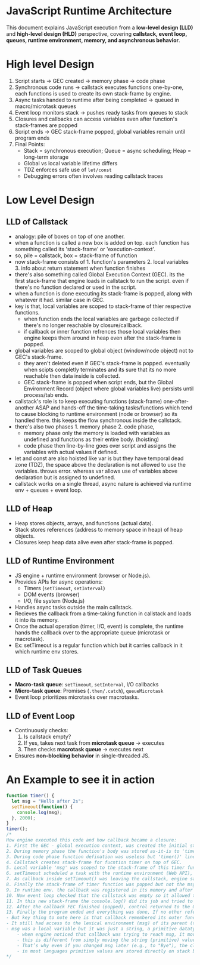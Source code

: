 # JavaScript Runtime Architecture
This document explains JavaScript execution from a **low-level design (LLD)** and **high-level design (HLD)** perspective, covering **callstack, event loop, queues, runtime environment, memory, and asynchronous behavior**.

# High level Design
1. Script starts → GEC created → memory phase → code phase  
2. Synchronous code runs → callstack executes functions one-by-one, each functions is used to create its own stack-frame by engine.
3. Async tasks handed to runtime after being completed → queued in macro/microtask queues  
4. Event loop monitors stack → pushes ready tasks from queues to stack  
5. Closures and callbacks can access variables even after function's stack-frames are popped  
6. Script ends → GEC stack-frame popped, global variables remain until program ends
7. Final Points:
    - Stack = synchronous execution; Queue = async scheduling; Heap = long-term storage  
    - Global vs local variable lifetime differs  
    - TDZ enforces safe use of `let/const`  
    - Debugging errors often involves reading callstack traces


# Low Level Design
## LLD of Callstack
- analogy: pile of boxes on top of one another.
- when a function is called a new box is added on top. each function has something called its 'stack-frame' or 'execution-context'.
- so, pile = callstack, box = stack-frame of function
- now stack-frame consists of 1. function's parameters 2. local variables 3. info about return statement when function finishes
- there's also something called Global Execution Context (GEC). its the first stack-frame that engine loads in callstack to run the script. even if there's no function declared or used in the script.
- when a function is done executing its stack-frame is popped, along with whatever it had. similar case in GEC.
- key is that, local variables are scoped to stack-frame of thier respective functions.
    - when function ends the local variables are garbage collected if there's no longer reachable by closure/callback.
    - if callback or inner function refrences those local variables then engine keeps them around in heap even after the stack-frame is popped.
- global variables are scoped to global object (window/node object) not to GEC's stack-frame.
    - they aren't deleted even if GEC's stack-frame is popped. eventually when scipts completly terminates and its sure that its no more reachable then data inside is collected.
    - GEC stack-frame is popped when script ends, but the Global Environment Record (object where global variables live) persists until process/tab ends.
- callstack's role is to keep executing functions (stack-frame) one-after-another ASAP and hands-off the time-taking tasks/functions which tend to cause blocking to runtime environment (node or browser) so its handled there. this keeps the flow synchronous inside the callstack.
- there's also two phases 1. memory phase 2. code phase, 
    - memory phase only the memory is loaded with variables as undefined and functions as their entire body. (hoisting)
    - code phase then line-by-line goes over script and assigns the variables with actual values if defined.
- let and const are also hoisted like var is but they have temporal dead zone (TDZ), the space above the declaration is not allowed to use the variables. throws error. whereas var allows use of variables above declaration but is assigned to undefined.
- callstack works on a single thread, async nature is achieved via runtime env + queues + event loop.

## LLD of Heap
- Heap stores objects, arrays, and functions (actual data). 
- Stack stores references (address to memory space in heap) of heap objects.
- Closures keep heap data alive even after stack-frame is popped.

## LLD of Runtime Environment
- JS engine + runtime environment (browser or Node.js).  
- Provides APIs for async operations:  
  - Timers (`setTimeout`, `setInterval`)  
  - DOM events (browser)  
  - I/O, file system (Node.js)  
- Handles async tasks outside the main callstack.
- Recieves the callback from a time-taking function in callstack and loads it into its memory.
- Once the actual operation (timer, I/O, event) is complete, the runtime hands the callback over to the appropriate queue (microtask or macrotask).
- Ex: setTimeout is a regular function which but it carries callback in it which runtime env stores.

## LLD of Task Queues
- **Macro-task queue**: `setTimeout`, `setInterval`, I/O callbacks  
- **Micro-task queue**: Promises (`.then/.catch`), `queueMicrotask`  
- Event loop prioritizes microtasks over macrotasks.

## LLD of Event Loop
- Continuously checks:
  1. Is callstack empty?  
  2. If yes, takes next task from **microtask queue** → executes  
  3. Then checks **macrotask queue** → executes next  
- Ensures **non-blocking behavior** in single-threaded JS.

# An Example to see it in action
```js
function timer() {
  let msg = "Hello after 2s";
  setTimeout(function() {
    console.log(msg);
  }, 2000);
}
timer();
/*
How engine executed this code and how callback became a closure:
1. First the GEC - global execution context, was created the initial stack-frame for the whole program.
2. During memory phase the function's body was stored as-it-is to 'timer' variable. 
3. During code phase function defination was useless but 'timer()' line was important as now the stack-frame is under execution.
4. Callstack creates stack-frame for fucntion timer on top of GEC.
5. Local variable 'msg' was scoped to the stack-frame of this timer function (FEC - function execution context).
6. setTimeout scheduled a task with the runtime environment (Web API), then immediately returned control to the JS engine. Time-taking and blocking work was handed-off to runtime environment along with 2s timer. This was it prevented the js-thread from being blocked to perform this time-consuming task.
7. As callback inside setTimeout() was leaving the callstack, engine said store the 'msg' to heap for long-term as callback is trying to reach it (entire lexical environment record was retained in heap by the engine as it needed to outlive the FEC of parent function because the callback referenced it). Now 'msg' was no longer attached to its function's stack-frame.
8. Finally the stack-frame of timer function was popped but not the msg variable and its data in it.
9. In runtime env. the callback was registered in its memory and after the internal clock of 2 seconds ran out it was sent to MacroTask Queue.
10. Now event loop checked that the callstack was empty so it allowed the callback from Queue to enter to make a new stack-frame for execution on top of the GEC (GEC remains alive and running for the async callback that is remaining).
11. In this new stack-frame the console.log() did its job and tried to access 'msg' variable which it got from heap.
12. After the callback FEC finished (popped), control returned to the GEC. The GEC itself is popped only when the program ends and the event loop has no more work.
13. Finally the program ended and everything was done, If no other references to msg, garbage collector may now clean it.
- But key thing to note here is that callback remembered its outer function's variable even when its stack-frame (execution context) was gone. This is the defination of closure. So the callback became a closure also.
- It still had access to the lexical environment (msg) of its parent (timer) after the parent’s execution context was gone.
- msg was a local variable but it was just a string, a primitive datatype. so it was stored in stack directly not heap.
    - when engine noticed that callback was trying to reach msg, it moved whole lexical environment record of it to heap.
    - this is different from simply moving the string (primitive) value because, record also has the binding (assignment of value to variable).
    - That’s why even if you changed msg later (e.g., to "Bye"), the closure would still see the latest value, because it still points to the binding, not a frozen copy.
    - in most languages primitive values are stored directly on stack but in JS primitive values are stored in the variable’s environment record. That environment record itself is managed in the call stack (inside the execution context).
*/
```